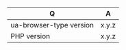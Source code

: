 | Q                       | A              |
| ------------------------| ---------------|
| ua-browser-type version | x.y.z          |
| PHP version             | x.y.z          |


<!--
- Please fill in this template according to your issue.
- Please keep the table shown above at the top of your issue.
- Please post code as text (using proper markup). Do not post screenshots of code.
- Replace this comment by the description of your issue.
-->
